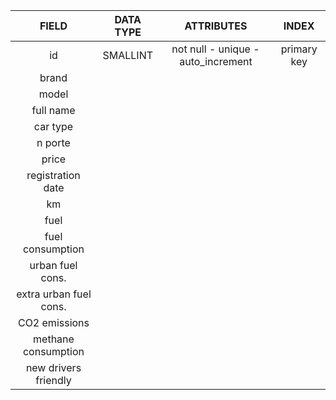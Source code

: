 |         FIELD          | DATA TYPE |             ATTRIBUTES             |    INDEX    |
| :--------------------: | :-------: | :--------------------------------: | :---------: |
|           id           | SMALLINT  | not null - unique - auto_increment | primary key |
|         brand          |           |                                    |             |
|         model          |           |                                    |             |
|       full name        |           |                                    |             |
|        car type        |           |                                    |             |
|        n porte         |           |                                    |             |
|         price          |           |                                    |             |
|   registration date    |           |                                    |             |
|           km           |           |                                    |             |
|          fuel          |           |                                    |             |
|    fuel consumption    |           |                                    |             |
|    urban fuel cons.    |           |                                    |             |
| extra urban fuel cons. |           |                                    |             |
|     CO2 emissions      |           |                                    |             |
|  methane consumption   |           |                                    |             |
|  new drivers friendly  |           |                                    |
